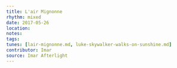 ```yaml
---
title: L'air Mignonne
rhythm: mixed
date: 2017-05-26
location:
notes:
tags:
tunes: [lair-mignonne.md, luke-skywalker-walks-on-sunshine.md]
contributor: Imar
source: Imar Afterlight
---
```


